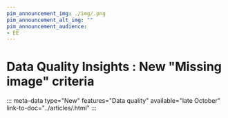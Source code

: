 ```yaml
---
pim_announcement_img: ./img/.png
pim_announcement_alt_img: ""
pim_announcement_audience:
- EE
---
```


# Data Quality Insights : New "Missing image" criteria
::: meta-data type="New" features="Data quality" available="late October" link-to-doc="../articles/.html"
:::
